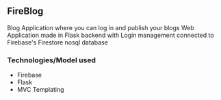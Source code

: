 ## FireBlog
Blog Application where you can log in and publish your blogs
Web Application made in Flask backend with Login management connected to Firebase's Firestore nosql database

### Technologies/Model used
- Firebase
- Flask
- MVC Templating
